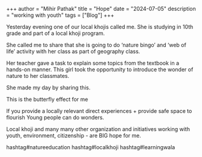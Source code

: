 +++
author = "Mihir Pathak"
title = "Hope"
date = "2024-07-05"
description = "working with youth"
tags = ["Blog"]
+++

Yesterday evening one of our local khojis called me.
She is studying in 10th grade and part of a local khoji program. 

She called me to share that she is going to do ‘nature bingo’ and ‘web of life’ activity with her class as part of geography class. 

Her teacher gave a task to explain some topics from the textbook in a hands-on manner. 
This girl took the opportunity to introduce the wonder of nature to her classmates.

She made my day by sharing this. 

This is the butterfly effect for me 

If you provide a locally relevant direct experiences + provide safe space to flourish 
Young people can do wonders. 

Local khoji and many many other organization and initiatives working with youth, environment, citizenship - are BIG hope for me.

hashtag#natureeducation hashtag#localkhoji hashtag#learningwala